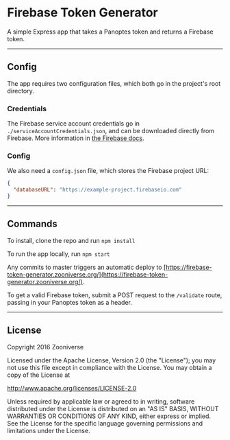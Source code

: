 # Firebase Token Generator

A simple Express app that takes a Panoptes token and returns a Firebase token.

---

## Config

The app requires two configuration files, which both go in the project's root directory.

### Credentials

The Firebase service account credentials go in `./serviceAccountCredentials.json`, and can be downloaded directly from Firebase. More information in [the Firebase docs](https://firebase.google.com/docs/server/setup#initialize_the_sdk).

### Config

We also need a `config.json` file, which stores the Firebase project URL:

```json
{
  "databaseURL": "https://example-project.firebaseio.com"
}
```

---

## Commands

To install, clone the repo and run `npm install`

To run the app locally, run `npm start`

Any commits to master triggers an automatic deploy to [https://firebase-token-generator.zooniverse.org/](https://firebase-token-generator.zooniverse.org/).

To get a valid Firebase token, submit a POST request to the `/validate` route, passing in your Panoptes token as a header.

---

## License

Copyright 2016 Zooniverse

Licensed under the Apache License, Version 2.0 (the "License"); you may not use this file except in compliance with the License. You may obtain a copy of the License at

http://www.apache.org/licenses/LICENSE-2.0

Unless required by applicable law or agreed to in writing, software distributed under the License is distributed on an "AS IS" BASIS, WITHOUT WARRANTIES OR CONDITIONS OF ANY KIND, either express or implied. See the License for the specific language governing permissions and limitations under the License.
